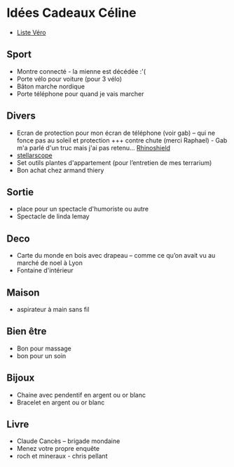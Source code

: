 # Idées Cadeaux Céline

- [Liste Véro](https://gcauchis.github.io/idKDO/Vero)

## Sport

- Montre connecté - la mienne est décédée :'(
- Porte vélo pour voiture (pour 3 vélo)
- Bâton marche nordique
- Porte téléphone pour quand je vais marcher

## Divers

- Ecran de protection pour mon écran de téléphone (voir gab) – qui ne fonce pas au soleil et protection +++ contre chute (merci Raphael) - Gab m'a parlé d'un truc mais j'ai pas retenu... [Rhinoshield](https://shop.rhinoshield.fr/design-studio/collections/psg?utm_source=google&utm_medium=cpc&utm_content=cvs-p-ip-psg-launch-2025&gad_source=1&gad_campaignid=22452886246&gclid=CjwKCAjwl_XBBhAUEiwAWK2hzj_N-trVwRrw6x-5VAeQBXrllKnEhS5Uh_wHaBPdm_E8SZEsQ6zU7hoCnAMQAvD_BwE)
- [stellarscope](https://www.natureetdecouvertes.com/optique-astronomie/telescopes/accessoires-astronomie/stellarscope-53162410)
- Set outils plantes d'appartement (pour l’entretien de mes terrarium)
- Bon achat chez armand thiery

## Sortie

- place pour un spectacle d'humoriste ou autre
- Spectacle de linda lemay

## Deco

- Carte du monde en bois avec drapeau – comme ce qu’on avait vu au marché de noel à Lyon
- Fontaine d'intérieur

## Maison

- aspirateur à main sans fil

## Bien être

- Bon pour massage
- bon pour un soin

## Bijoux

- Chaine avec pendentif en argent ou or blanc
- Bracelet en argent ou or blanc

## Livre

- Claude Cancès – brigade mondaine
- Menez votre propre enquête
- roch et mineraux - chris pellant
